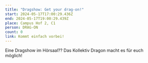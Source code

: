 ```yaml
---
title: "Dragshow: Get your drag-on!"
start: 2024-05-17T17:00:29.436Z
end: 2024-05-17T19:00:29.439Z
place: Campus Hof 2, C1
person: DRAG-ON
count: 0
link: Kommt einfach vorbei!
---
```

Eine Dragshow im Hörsaal?? Das Kollektiv Dragon macht es für euch möglich!